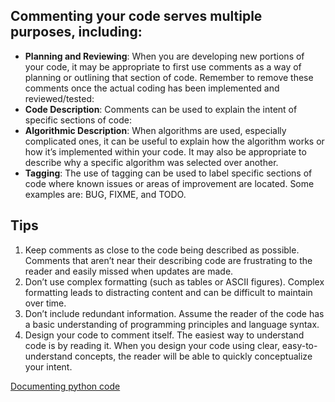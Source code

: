 ## Commenting your code serves multiple purposes, including:
- **Planning and Reviewing**: When you are developing new portions of your code, it may be appropriate to first use comments as a way of planning or outlining that section of code. Remember to remove these comments once the actual coding has been implemented and reviewed/tested:
- **Code Description**: Comments can be used to explain the intent of specific sections of code:
- **Algorithmic Description**: When algorithms are used, especially complicated ones, it can be useful to explain how the algorithm works or how it’s implemented within your code. It may also be appropriate to describe why a specific algorithm was selected over another.
- **Tagging**: The use of tagging can be used to label specific sections of code where known issues or areas of improvement are located. Some examples are: BUG, FIXME, and TODO.

## Tips
1. Keep comments as close to the code being described as possible. Comments that aren’t near their describing code are frustrating to the reader and easily missed when updates are made.
2. Don’t use complex formatting (such as tables or ASCII figures). Complex formatting leads to distracting content and can be difficult to maintain over time.
3. Don’t include redundant information. Assume the reader of the code has a basic understanding of programming principles and language syntax.
4. Design your code to comment itself. The easiest way to understand code is by reading it. When you design your code using clear, easy-to-understand concepts, the reader will be able to quickly conceptualize your intent.

[Documenting python code](https://realpython.com/documenting-python-code/)
